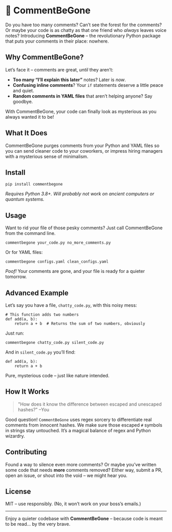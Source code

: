 # 📜 CommentBeGone

Do you have too many comments? Can’t see the forest for the comments? Or maybe your code is as chatty as that one friend who *always* leaves voice notes? Introducing **CommentBeGone** – the revolutionary Python package that puts your comments in their place: nowhere.

## Why CommentBeGone?

Let’s face it – comments are great, *until* they aren’t:
- **Too many “I’ll explain this later”** notes? Later is *now*.
- **Confusing inline comments**? Your `if` statements deserve a little peace and quiet.
- **Random comments in YAML files** that aren’t helping anyone? Say goodbye.

With CommentBeGone, your code can finally look as mysterious as you always wanted it to be!

## What It Does

CommentBeGone purges comments from your Python and YAML files so you can send cleaner code to your coworkers, or impress hiring managers with a mysterious sense of minimalism.

## Install

    pip install commentbegone

_Requires Python 3.8+. Will probably not work on ancient computers or quantum systems._

## Usage

Want to rid your file of those pesky comments? Just call CommentBeGone from the command line.

    commentbegone your_code.py no_more_comments.py

Or for YAML files:

    commentbegone configs.yaml clean_configs.yaml

*Poof!* Your comments are gone, and your file is ready for a quieter tomorrow.

## Advanced Example

Let’s say you have a file, `chatty_code.py`, with this noisy mess:

    # This function adds two numbers
    def add(a, b):
        return a + b  # Returns the sum of two numbers, obviously

Just run:

    commentbegone chatty_code.py silent_code.py

And in `silent_code.py` you’ll find:

    def add(a, b):
        return a + b

Pure, mysterious code – just like nature intended.

## How It Works

> "How does it know the difference between escaped and unescaped hashes?" –You

Good question! `CommentBeGone` uses regex sorcery to differentiate real comments from innocent hashes. We make sure those escaped `#` symbols in strings stay untouched. It’s a magical balance of regex and Python wizardry.

## Contributing

Found a way to silence even more comments? Or maybe you’ve written some code that needs **more** comments removed? Either way, submit a PR, open an issue, or shout into the void – we might hear you.

## License

MIT – use responsibly. (No, it won’t work on your boss’s emails.)

---

Enjoy a quieter codebase with **CommentBeGone** – because code is meant to be read... by the very brave.
